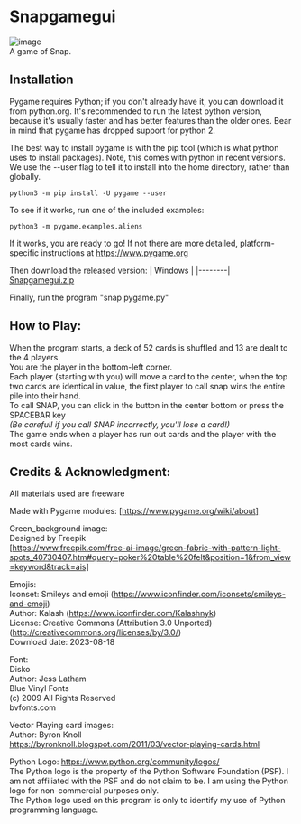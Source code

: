 # Snapgamegui

![image](https://github.com/rockyyy1/Snapgamegui/assets/124854700/4e40c38c-e27e-49ca-850c-385b40a9022f)  
A game of Snap.

## Installation
Pygame requires Python; if you don't already have it, you can download it from python.org. It's recommended to run the latest python version, because it's usually faster and has better features than the older ones. Bear in mind that pygame has dropped support for python 2.

The best way to install pygame is with the pip tool (which is what python uses to install packages). Note, this comes with python in recent versions. We use the --user flag to tell it to install into the home directory, rather than globally.
```
python3 -m pip install -U pygame --user
```
To see if it works, run one of the included examples:
```
python3 -m pygame.examples.aliens
```
If it works, you are ready to go! If not there are more detailed, platform-specific instructions at https://www.pygame.org

Then download the released version:
| Windows |
|--------|
[Snapgamegui.zip](https://github.com/rockyyy1/Snapgamegui/files/12482633/Snapgamegui.zip)

Finally, run the program "snap pygame.py" 

## How to Play:  
When the program starts, a deck of 52 cards is shuffled and 13 are dealt to the 4 players.  
You are the player in the bottom-left corner.  
Each player (starting with you) will move a card to the center, when the top two cards are identical in value, the first player to call snap wins the entire pile into their hand.  
To call SNAP, you can click in the button in the center bottom or press the SPACEBAR key  
_(Be careful! if you call SNAP incorrectly, you'll lose a card!)_  
The game ends when a player has run out cards and the player with the most cards wins.  


## Credits & Acknowledgment:  
All materials used are freeware

Made with Pygame modules:
[https://www.pygame.org/wiki/about]

Green_background image:  
Designed by Freepik  
[https://www.freepik.com/free-ai-image/green-fabric-with-pattern-light-spots_40730407.htm#query=poker%20table%20felt&position=1&from_view=keyword&track=ais]  

Emojis:  
Iconset: Smileys and emoji (https://www.iconfinder.com/iconsets/smileys-and-emoji)  
Author: Kalash (https://www.iconfinder.com/Kalashnyk)  
License: Creative Commons (Attribution 3.0 Unported) (http://creativecommons.org/licenses/by/3.0/)  
Download date: 2023-08-18  

Font:  
Disko  
Author: Jess Latham  
Blue Vinyl Fonts   
(c) 2009 All Rights Reserved  
bvfonts.com  

Vector Playing card images:  
Author: Byron Knoll  
https://byronknoll.blogspot.com/2011/03/vector-playing-cards.html  

Python Logo:
https://www.python.org/community/logos/  
The Python logo is the property of the Python Software Foundation (PSF). I am not affiliated with the PSF and do not claim to be. I am using the Python logo for non-commercial purposes only.  
The Python logo used on this program is only to identify my use of Python programming language.  
